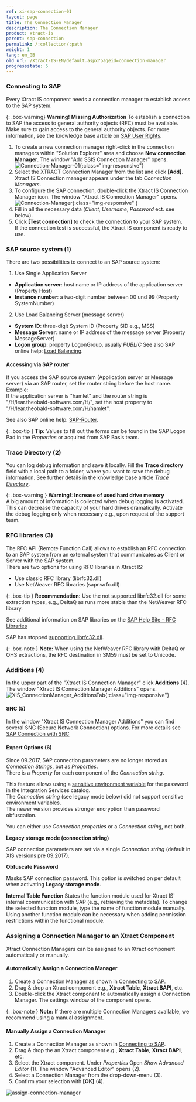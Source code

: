 ```yaml
---
ref: xi-sap-connection-01
layout: page
title: The Connection Manager
description: The Connection Manager
product: xtract-is
parent: sap-connection
permalink: /:collection/:path
weight: 1
lang: en_GB
old_url: /Xtract-IS-EN/default.aspx?pageid=connection-manager
progressstate: 5
---
```

### Connecting to SAP
Every Xtract IS component needs a connection manager to establish access to the SAP system. 

{: .box-warning}
**Warning!** **Missing Authorization**
To establish a connection to SAP the access to general authority objects (RFC) must be available.
Make sure to gain access to the general authority objects. For more information, see the knowledge base article on [SAP User Rights](https://kb.theobald-software.com/sap/authority-objects-sap-user-rights).

1. To create a new connection manager right-click in the connection managers within "Solution Explorer" area and choose **New connection Manager**. 
The window "Add SSIS Connection Manager" opens.
![Connection-Manager-01](/img/content/Connection-Manager-01.png){:class="img-responsive"}
2. Select the XTRACT Connection Manager from the list and click **[Add]**. Xtract IS Connection manager appears under the tab *Connection Managers*.
3. To configure the SAP connection, double-click the Xtract IS Connection Manager icon. The window "Xtract IS Connection Manager" opens.
![Connection-Manager](/img/content/Connection-Manager.png){:class="img-responsive" }
4. Fill in all the necessary data (*Client*, *Username*, *Password* ect. see below). 
5. Click **[Test connection]** to check the connection to your SAP system. <br>
If the connection test is successful, the Xtract IS component is ready to use.

### SAP source system (1)
There are two possibilities to connect to an SAP source system:

1. Use Single Application Server
- **Application server**:  host name or IP address of the application server (Property Host) 
- **Instance number**: a two-digit number between 00 und 99 (Property SystemNumber)

2. Use Load Balancing Server (message server)
- **System ID**: three-digit System ID (Property SID e.g.,  MSS) 
- **Message Server**: name or IP address of the message server (Property MessageServer) 
- **Logon group**: property LogonGroup, usually *PUBLIC*
See also SAP online help: [Load Balancing](https://help.sap.com/saphelp_nwpi711/helpdata/en/c4/3a644c505211d189550000e829fbbd/content.htm?no_cache=true).

#### Accessing via SAP router

If you access the SAP source system (Application server or Message server) via an SAP router, set the router string before the host name. <br>
Example:<br>
If the application server is "hamlet" and the router string is "/H/lear.theobald-software.com/H/", set the host property to "/H/lear.theobald-software.com/H/hamlet".

See also SAP online help: [SAP-Router](https://help.sap.com/saphelp_snc700_ehp01/helpdata/en/48/6e2ef629540e27e10000000a421937/frameset.htm).

{: .box-tip }
**Tip:** Values to fill out the forms can be found in the SAP Logon Pad in the *Properties* or acquired from SAP Basis team.


### Trace Directory (2)

You can log debug information and save it locally. Fill the **Trace directory** field with a local path to a folder, where you want to save the debug information.
See further details in the knowledge base article [*Trace Directory*](https://kb.theobald-software.com/general/how-to-activate-tracing-for-xtract-products).

{: .box-warning }
**Warning!: Increase of used hard drive memory** <br>
A big amount of information is collected when debug logging is activated. This can decrease the capacity of your hard drives dramatically.
Activate the debug logging only when necessary e.g., upon request of the support team.

### RFC libraries (3)
The RFC API (Remote Function Call) allows to establish an RFC connection to an SAP system from an external system that communicates as Client or Server with the SAP system.  
There are two options for using RFC libraries in Xtract IS:
- Use classic RFC library (librfc32.dll)
- Use NetWeaver RFC libraries (sapnwrfc.dll)

{: .box-tip }
**Recommendation:** Use the not supported librfc32.dll for some extraction types, e.g., DeltaQ as runs more stable than the NetWeaver RFC library.

See additional information on SAP libraries on the [SAP Help Site - RFC Libraries](https://help.sap.com/saphelp_nwpi71/helpdata/de/45/18e96cd26321a1e10000000a1553f6/frameset.htm) <br>

SAP has stopped [supporting librfc32.dll](https://blogs.sap.com/2012/08/15/support-for-classic-rfc-library-ends-march-2016/). 

{: .box-note }
**Note:** When using the NetWeaver RFC library with DeltaQ or OHS extractions, the RFC destination in SM59 must be set to Unicode. 

### Additions (4)
In the upper part of the "Xtract IS Connection Manager" click **Additions** (4). The window "Xtract IS Connection Manager Additions" opens.
![XIS_ConnectionManager_AdditionsTab](/img/content/XIS_ConnectionManager_AdditionsTab.png){:class="img-responsive"}

#### SNC (5)
In the window "Xtract IS Connection Manager Additions" you can find several SNC (Secure Network Connection) options.
For more details see [SAP Connection with SNC](./sap-connection-with-snc)<br>

#### Expert Options (6)

Since 09.2017, SAP connection parameters are no longer stored as *Connection Strings*, but as *Properties*.<br>
There is a *Property* for each component of the *Connection string*.

This feature allows using a [sensitive environment variable](./sensitive-environment-variable-in-ssis-catalog) for the password in the Integration Services catalog.<br>
The *Connection string* (see legacy mode below) did not support sensitive environment variables.<br>
The newer version provides stronger encryption than password obfuscation.

You can either use *Connection properties* or a *Connection string*, not both.

**Legacy storage mode (connection string)**

SAP connection parameters are set via a single *Connection string* (default in XIS versions pre 09.2017).

**Obfuscate Password**

Masks SAP connection password. This option is switched on per default when activating **Legacy storage mode**.

**Internal Table Function**
States the function module used for Xtract IS' internal communication with SAP (e.g., retrieving the metadata). To change the selected function module, type the name of function module manually. Using another function module can be necessary when adding permission restrictions within the functional module.

### Assigning a Connection Manager to an Xtract Component

Xtract Connection Managers can be assigned to an Xtract component automatically or manually.

#### Automatically Assign a Connection Manager

1. Create a Connection Manager as shown in [Connecting to SAP](./the-connection-manager#connecting-to-sap).
2. Drag & drop an Xtract component e.g., **Xtract Table**, **Xtract BAPI**, etc.  
3. Double-click the Xtract component to automatically assign a Connection Manager. The settings window of the component opens. 

{: .box-note }
**Note:** If there are multiple Connection Managers available, we recommend using a manual assignment. 

#### Manually Assign a Connection Manager

1. Create a Connection Manager as shown in [Connecting to SAP](./the-connection-manager#connecting-to-sap).
2. Drag & drop the an Xtract component e.g., **Xtract Table**, **Xtract BAPI**, etc.  
3. Select the Xtract component. Under *Properties* Open *Show Advanced Editor* (1). The window "Advanced Editor" opens (2). 
4. Select a Connection Manager from the drop-down-menu (3). 
5. Confirm your selection with **[OK]** (4).

![assign-connection-manager](/img/content/xis/assign-connection-manager.png)